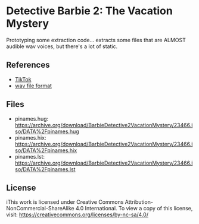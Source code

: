 # Detective Barbie 2: The Vacation Mystery

Prototyping some extraction code... extracts some files that are ALMOST audible wav voices, but there's a lot of static.

## References

- [TikTok](https://www.tiktok.com/t/ZTNQ1jY9S/)
- [wav file format](https://docs.fileformat.com/audio/wav/)

## Files

- pinames.hug: <https://archive.org/download/BarbieDetective2VacationMystery/23466.iso/DATA%2Fpinames.hug>
- pinames.hix: <https://archive.org/download/BarbieDetective2VacationMystery/23466.iso/DATA%2Fpinames.hix>
- pinames.lst: <https://archive.org/download/BarbieDetective2VacationMystery/23466.iso/DATA%2Fpinames.lst>

## License

iThis work is licensed under Creative Commons Attribution-NonCommercial-ShareAlike 4.0 International. To view a copy of this license, visit: <https://creativecommons.org/licenses/by-nc-sa/4.0/>
